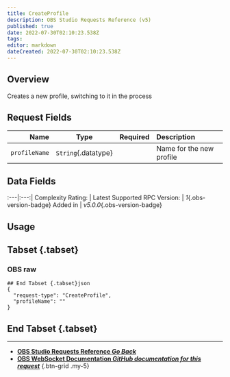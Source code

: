 ```yaml
---
title: CreateProfile
description: OBS Studio Requests Reference (v5)
published: true
date: 2022-07-30T02:10:23.538Z
tags: 
editor: markdown
dateCreated: 2022-07-30T02:10:23.538Z
---
```


## Overview
Creates a new profile, switching to it in the process

## Request Fields
Name | Type | Required| Description |
----:|:----:|:-------:|:------------|
`profileName` | `String`{.datatype} | <i class="mdi mdi-check-bold"></i> | Name for the new profile

## Data Fields
:---|:---:|
Complexity Rating: | <span class="stars stars--1"></span>
Latest Supported RPC Version: | *1*{.obs-version-badge}
Added in | *v5.0.0*{.obs-version-badge}

## Usage
## Tabset {.tabset}
### OBS raw
```
## End Tabset {.tabset}json
{
  "request-type": "CreateProfile",
  "profileName": ""
}
```
## End Tabset {.tabset}

---

- [<i class="mdi mdi-chevron-left"></i>**OBS Studio Requests Reference *Go Back***](/en/Broadcasters/OBS/Requests)
- [<i class="mdi mdi-github"></i> **OBS WebSocket Documentation *GitHub documentation for this request***](https://github.com/obsproject/obs-websocket/blob/master/docs/generated/protocol.md#createprofile)
{.btn-grid .my-5}